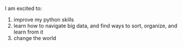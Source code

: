 I am excited to:
  1) improve my python skills
  2) learn how to navigate big data, and find ways to sort, organize, and learn from it
  3) change the world

